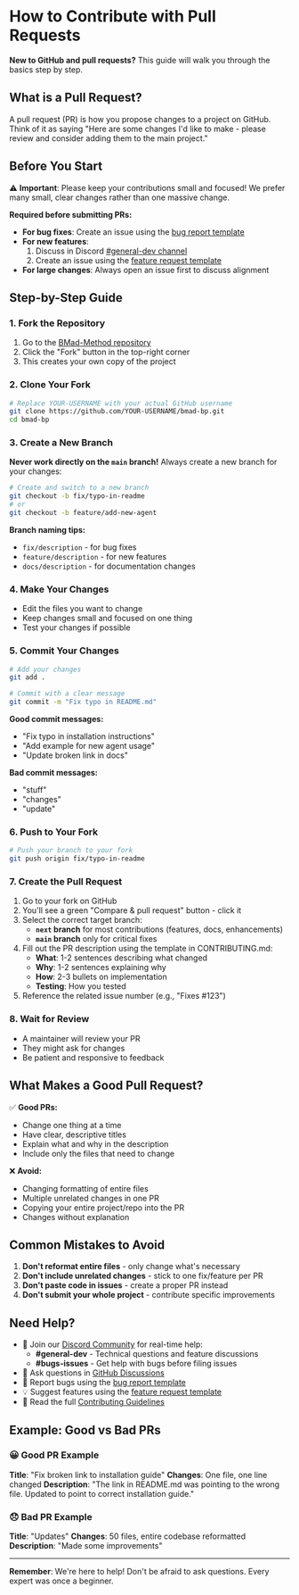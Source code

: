 # How to Contribute with Pull Requests

**New to GitHub and pull requests?** This guide will walk you through the basics step by step.

## What is a Pull Request?

A pull request (PR) is how you propose changes to a project on GitHub. Think of it as saying "Here are some changes I'd like to make - please review and consider adding them to the main project."

## Before You Start

⚠️ **Important**: Please keep your contributions small and focused! We prefer many small, clear changes rather than one massive change.

**Required before submitting PRs:**

- **For bug fixes**: Create an issue using the [bug report template](https://github.com/DrJLabs/bmad-bp/issues/new?template=bug_report.md)
- **For new features**:
  1. Discuss in Discord [#general-dev channel](https://discord.gg/gk8jAdXWmj)
  2. Create an issue using the [feature request template](https://github.com/DrJLabs/bmad-bp/issues/new?template=feature_request.md)
- **For large changes**: Always open an issue first to discuss alignment

## Step-by-Step Guide

### 1. Fork the Repository

1. Go to the [BMad-Method repository](https://github.com/DrJLabs/bmad-bp)
2. Click the "Fork" button in the top-right corner
3. This creates your own copy of the project

### 2. Clone Your Fork

```bash
# Replace YOUR-USERNAME with your actual GitHub username
git clone https://github.com/YOUR-USERNAME/bmad-bp.git
cd bmad-bp
```

### 3. Create a New Branch

**Never work directly on the `main` branch!** Always create a new branch for your changes:

```bash
# Create and switch to a new branch
git checkout -b fix/typo-in-readme
# or
git checkout -b feature/add-new-agent
```

**Branch naming tips:**

- `fix/description` - for bug fixes
- `feature/description` - for new features
- `docs/description` - for documentation changes

### 4. Make Your Changes

- Edit the files you want to change
- Keep changes small and focused on one thing
- Test your changes if possible

### 5. Commit Your Changes

```bash
# Add your changes
git add .

# Commit with a clear message
git commit -m "Fix typo in README.md"
```

**Good commit messages:**

- "Fix typo in installation instructions"
- "Add example for new agent usage"
- "Update broken link in docs"

**Bad commit messages:**

- "stuff"
- "changes"
- "update"

### 6. Push to Your Fork

```bash
# Push your branch to your fork
git push origin fix/typo-in-readme
```

### 7. Create the Pull Request

1. Go to your fork on GitHub
2. You'll see a green "Compare & pull request" button - click it
3. Select the correct target branch:
   - **`next` branch** for most contributions (features, docs, enhancements)
   - **`main` branch** only for critical fixes
4. Fill out the PR description using the template in CONTRIBUTING.md:
   - **What**: 1-2 sentences describing what changed
   - **Why**: 1-2 sentences explaining why
   - **How**: 2-3 bullets on implementation
   - **Testing**: How you tested
5. Reference the related issue number (e.g., "Fixes #123")

### 8. Wait for Review

- A maintainer will review your PR
- They might ask for changes
- Be patient and responsive to feedback

## What Makes a Good Pull Request?

✅ **Good PRs:**

- Change one thing at a time
- Have clear, descriptive titles
- Explain what and why in the description
- Include only the files that need to change

❌ **Avoid:**

- Changing formatting of entire files
- Multiple unrelated changes in one PR
- Copying your entire project/repo into the PR
- Changes without explanation

## Common Mistakes to Avoid

1. **Don't reformat entire files** - only change what's necessary
2. **Don't include unrelated changes** - stick to one fix/feature per PR
3. **Don't paste code in issues** - create a proper PR instead
4. **Don't submit your whole project** - contribute specific improvements

## Need Help?

- 💬 Join our [Discord Community](https://discord.gg/gk8jAdXWmj) for real-time help:
  - **#general-dev** - Technical questions and feature discussions
  - **#bugs-issues** - Get help with bugs before filing issues
- 💬 Ask questions in [GitHub Discussions](https://github.com/DrJLabs/bmad-bp/discussions)
- 🐛 Report bugs using the [bug report template](https://github.com/DrJLabs/bmad-bp/issues/new?template=bug_report.md)
- 💡 Suggest features using the [feature request template](https://github.com/DrJLabs/bmad-bp/issues/new?template=feature_request.md)
- 📖 Read the full [Contributing Guidelines](../CONTRIBUTING.md)

## Example: Good vs Bad PRs

### 😀 Good PR Example

**Title**: "Fix broken link to installation guide"
**Changes**: One file, one line changed
**Description**: "The link in README.md was pointing to the wrong file. Updated to point to correct installation guide."

### 😞 Bad PR Example

**Title**: "Updates"
**Changes**: 50 files, entire codebase reformatted
**Description**: "Made some improvements"

---

**Remember**: We're here to help! Don't be afraid to ask questions. Every expert was once a beginner.
